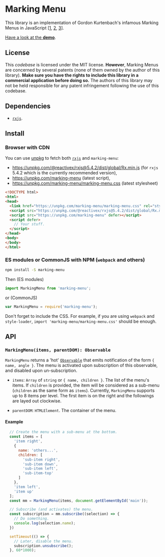 # Marking Menu

This library is an implementation of Gordon Kurtenbach's infamous Marking Menus in JavaScript [[1](https://doi.org/10.1145/120782.120797), [2](http://doi.acm.org/10.1145/169059.169426), [3](http://doi.acm.org/10.1145/191666.191759)].

[Have a look at the **demo**](https://quentinroy.fr/misc/marking-menu).

## License

This *codebase* is licensed under the MIT license.
**However**, Marking Menus are concerned by several patents (none of them owned by the author of this library). **Make sure you have the rights to include this library in a commercial application before doing so.**
The authors of this library may not be held responsible for any patent infringement following the use of this codebase.

## Dependencies

- [`rxjs`](http://reactivex.io/rxjs/).

## Install

### Browser with CDN

You can use [unpkg](https://unpkg.com) to fetch both [`rxjs`](http://reactivex.io/rxjs/) and `marking-menu`:
- https://unpkg.com/@reactivex/rxjs@5.4.2/dist/global/Rx.min.js (for `rxjs` 5.4.2 which is the currently recommended version),
- https://unpkg.com/marking-menu (latest script),
- https://unpkg.com/marking-menu/marking-menu.css (latest stylesheet)

```html
<!DOCTYPE html>
<html>
<head>
  <link href="https://unpkg.com/marking-menu/marking-menu.css" rel="stylesheet">
  <script src="https://unpkg.com/@reactivex/rxjs@5.4.2/dist/global/Rx.min.js" defer></script>
  <script src="https://unpkg.com/marking-menu" defer></script>
  <script defer>
    // Your stuff.
  </script>
</head>
<body>
</body>
</html>
```

### ES modules or CommonJS with NPM (`webpack` and others)

```sh
npm install -S marking-menu
```

Then (ES modules)

```js
import MarkingMenu from 'marking-menu';
```

or (CommonJS)

```js
var MarkingMenu = require('marking-menu');
```

Don't forget to include the CSS.
For example, if you are using `webpack` and `style-loader`, `import 'marking-menu/marking-menu.css'` should be enough.

## API

### `MarkingMenu(items, parentDOM): Observable`

`MarkingMenu` returns a 'hot' [`Observable`](https://github.com/tc39/proposal-observable) that emits notification of the form `{ name, angle }`. The menu is activated upon subscription of this observable, and disabled upon un-subscription.

- `items`: `Array` of `string` or `{ name, children }`. The list of the menu's items. If `children` is provided, the item will be considered as a sub-menu (`children` as the same form as `items`). Currently, `MarkingMenu` supports up to 8 items per level. The first item is on the right and the followings are layed out clockwise.

- `parentDOM`: `HTMLElement`. The container of the menu.


#### Example

```js
  // Create the menu with a sub-menu at the bottom.
  const items = [
    'item right',
    {
      name: 'others...',
      children: [
        'sub-item right',
        'sub-item down',
        'sub-item left',
        'sub-item-top'
      ]
    },
    'item left',
    'item up'
  ];
  const mm = MarkingMenu(items, document.getElementById('main'));

  // Subscribe (and activates) the menu.
  const subscription = mm.subscribe((selection) => {
    // Do something.
    console.log(selection.name);
  })

  setTimeout(() => {
    // Later, disable the menu.
    subscription.unsubscribe();
  }, 60*1000);
```
